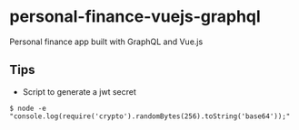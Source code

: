 # personal-finance-vuejs-graphql

Personal finance app built with GraphQL and Vue.js

## Tips

- Script to generate a jwt secret

```
$ node -e "console.log(require('crypto').randomBytes(256).toString('base64'));"
```
